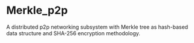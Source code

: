 # Merkle_p2p
A distributed p2p networking subsystem with Merkle tree as hash-based data structure and SHA-256 encryption methodology. 
